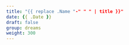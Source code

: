 ```yaml
---
title: "{{ replace .Name "-" " " | title }}"
date: {{ .Date }}
draft: false
group: dreams
weight: 300
---
```


